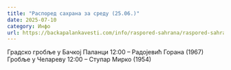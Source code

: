 ```yaml
---
title: "Распоред сахрана за среду (25.06.)"
date: 2025-07-10
category: Инфо
url: https://backapalankavesti.com/info/raspored-sahrana/raspored-sahrana-za-sredu-25-06/
---
```


Градско гробље у Бачкој Паланци
12:00 – Радојевић Горана (1967)
Гробље у Челареву
12:00 – Ступар Мирко (1954)
